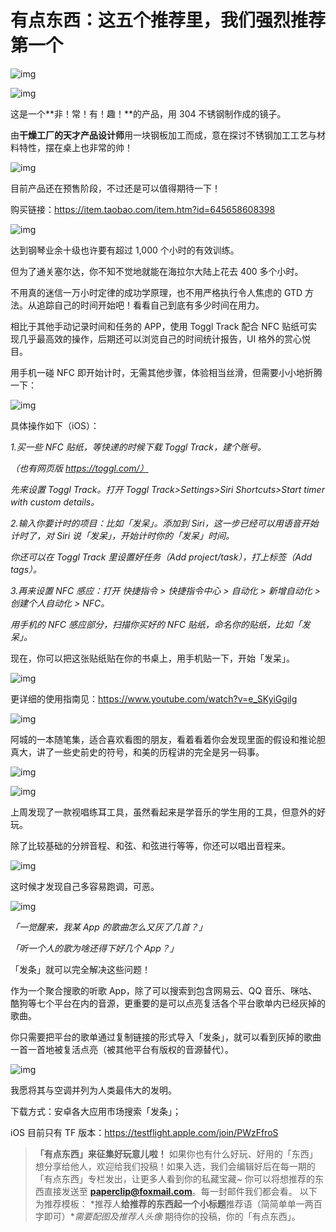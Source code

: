 # 有点东西：这五个推荐里，我们强烈推荐第一个

![img](https://paper-clips.vercel.app/其他/有点东西.jpg)



![img](https://mmbiz.qpic.cn/mmbiz_png/SlOqFKqEO4GPwJdv13B84zbTZQrCgAxVdx2dDWOVK07lhAjZYvVPAzHmWwFOjkSicRGLJRiasFtAczIIJOib44XHw/640?wx_fmt=png)

这是一个**非！常！有！趣！**的产品，用 304 不锈钢制作成的镜子。



由**干燥工厂的天才产品设计师**用一块钢板加工而成，意在探讨不锈钢加工工艺与材料特性，摆在桌上也非常的帅！



![img](https://mmbiz.qpic.cn/mmbiz_png/SlOqFKqEO4GPwJdv13B84zbTZQrCgAxVQKb3P9F2j3quupQx7ibvVm7m42v49FYN8gDy1dHAgvyk9YjkFTmh7Xg/640?wx_fmt=png)



目前产品还在预售阶段，不过还是可以值得期待一下！



购买链接：https://item.taobao.com/item.htm?id=645658608398



![img](https://mmbiz.qpic.cn/mmbiz_png/SlOqFKqEO4GPwJdv13B84zbTZQrCgAxVykVZqI38KbKWH2onLKQjleANABv5vdOj76nluutQMvw0HFpEJP5cQQ/640?wx_fmt=png)

达到钢琴业余十级也许要有超过 1,000 个小时的有效训练。



但为了通关塞尔达，你不知不觉地就能在海拉尔大陆上花去 400 多个小时。



不用真的迷信一万小时定律的成功学原理，也不用严格执行令人焦虑的 GTD 方法。从追踪自己的时间开始吧！看看自己到底有多少时间在用力。



相比于其他手动记录时间和任务的 APP，使用 Toggl Track 配合 NFC 贴纸可实现几乎最高效的操作，后期还可以浏览自己的时间统计报告，UI 格外的赏心悦目。



用手机一碰 NFC 即开始计时，无需其他步骤，体验相当丝滑，但需要小小地折腾一下：



![img](https://mmbiz.qpic.cn/mmbiz_png/SlOqFKqEO4GPwJdv13B84zbTZQrCgAxVzlXibtr0LFcDllJq81HThmv3OhoghaM1u2CF3JRmnSmibrTasoq1VkdQ/640?wx_fmt=png)



具体操作如下（iOS）：



*1.买一些 NFC 贴纸，等快递的时候下载 Toggl Track，建个账号。*

*（也有网页版 https://toggl.com/）*

*先来设置 Toggl Track。打开 Toggl Track>Settings>Siri Shortcuts>Start timer with custom details。*



*2.输入你要计时的项目：比如「发呆」。添加到 Siri，这一步已经可以用语音开始计时了，对 Siri 说「发呆」，开始计时你的「发呆」时间。*

*你还可以在 Toggl Track 里设置好任务（Add project/task），打上标签（Add tags）。*



*3.再来设置 NFC 感应：打开 快捷指令 > 快捷指令中心 > 自动化 > 新增自动化 > 创建个人自动化 > NFC。*

*用手机的 NFC 感应部分，扫描你买好的 NFC 贴纸，命名你的贴纸，比如「发呆」。*



现在，你可以把这张贴纸贴在你的书桌上，用手机贴一下，开始「发呆」。



![img](https://mmbiz.qpic.cn/mmbiz_jpg/SlOqFKqEO4GPwJdv13B84zbTZQrCgAxVibS3BO4FZA5nNDvPyiaNPWibG2U5FSGiaJuFb0qqErHqYT5ORoXT6ZmdIg/640?wx_fmt=jpeg)



更详细的使用指南见：https://www.youtube.com/watch?v=e_SKyiGgilg



![img](https://mmbiz.qpic.cn/mmbiz_png/SlOqFKqEO4GPwJdv13B84zbTZQrCgAxV96xr9hlDQKDT9fd08DEvJEWnPQdpMibucKuJFaODRXXzlicjuhjPDXWw/640?wx_fmt=png)

阿城的一本随笔集，适合喜欢看图的朋友，看着看着你会发现里面的假设和推论胆真大，讲了一些史前史的符号，和美的历程讲的完全是另一码事。



![img](https://mmbiz.qpic.cn/mmbiz_png/SlOqFKqEO4GPwJdv13B84zbTZQrCgAxVNkhaOtBfTu1dol7qzw8pNia87ic06j72ib5y4lgIkGsynGibNdXtH3xzYg/640?wx_fmt=png)



![img](https://mmbiz.qpic.cn/mmbiz_png/SlOqFKqEO4GPwJdv13B84zbTZQrCgAxVpLf3I7l62FoPwzEYSWlHnNZ1oWjbZgPJyiawvZtdMvGl0e2iao4ibytzw/640?wx_fmt=png)

上周发现了一款视唱练耳工具，虽然看起来是学音乐的学生用的工具，但意外的好玩。



除了比较基础的分辨音程、和弦、和弦进行等等，你还可以唱出音程来。



![img](https://mmbiz.qpic.cn/mmbiz_png/SlOqFKqEO4GPwJdv13B84zbTZQrCgAxVA0dyr0WVDib2UmY71YwLrzk4BmrAZMsFk6KglnCAaBKU3CN7c3bSoqA/640?wx_fmt=png)



这时候才发现自己多容易跑调，可恶。





![img](https://mmbiz.qpic.cn/mmbiz_png/SlOqFKqEO4GPwJdv13B84zbTZQrCgAxVLFA00jvq0rEOWFaR8icRWC2QXqtPiabjLbH6zhlqkxibVQic45mUKCiaA6w/640?wx_fmt=png)

*「一觉醒来，我某 App 的歌曲怎么又灰了几首？」*

*「听一个人的歌为啥还得下好几个 App？」*



「发条」就可以完全解决这些问题！



作为一个聚合搜歌的听歌 App，除了可以搜索到包含网易云、QQ 音乐、咪咕、酷狗等七个平台在内的音源，更重要的是可以点亮复活各个平台歌单内已经灰掉的歌曲。



你只需要把平台的歌单通过复制链接的形式导入「发条」，就可以看到灰掉的歌曲一首一首地被复活点亮（被其他平台有版权的音源替代）。



![img](https://mmbiz.qpic.cn/mmbiz_gif/SlOqFKqEO4GPwJdv13B84zbTZQrCgAxVmUYXfdicdOrlNzxKudmq77qcr8swg2AR9ExE8XAqrHMPLwPKXekMdew/640?wx_fmt=gif)



我愿将其与空调并列为人类最伟大的发明。

 

下载方式：安卓各大应用市场搜索「发条」；



iOS 目前只有 TF 版本：https://testflight.apple.com/join/PWzFfroS



>  **「有点东西」来征集好玩意儿啦！** 如果你也有什么好玩、好用的「东西」想分享给他人，欢迎给我们投稿！如果入选，我们会编辑好后在每一期的「有点东西」专栏发出，让更多人看到你的私藏宝藏~ 你可以将想推荐的东西直接发送至 **paperclip@foxmail.com**。每一封邮件我们都会看。 以下为推荐模板： *推荐人**给推荐的东西起一个小标题**推荐语（简简单单一两百字即可）**需要配图及推荐人头像* 期待你的投稿，你的「有点东西」。